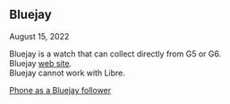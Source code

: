## Bluejay  
August 15, 2022  
  
Bluejay is a watch that can collect directly from G5 or G6.  
Bluejay [web site](https://bluejay.website/).  
Bluejay cannot work with Libre.  
  
[Phone as a Bluejay follower](./Follow_Bluejay.md)  
